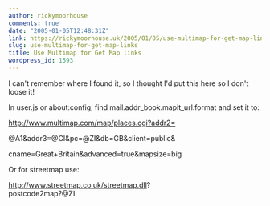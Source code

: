 ```yaml
---
author: rickymoorhouse
comments: true
date: "2005-01-05T12:48:31Z"
link: https://rickymoorhouse.uk/2005/01/05/use-multimap-for-get-map-links/
slug: use-multimap-for-get-map-links
title: Use Multimap for Get Map links
wordpress_id: 1593
---
```


I can't remember where I found it, so I thought I'd put this here so I don't loose it!   
  

In user.js or about:config, find mail.addr_book.mapit_url.format
and set it to:  


http://www.multimap.com/map/places.cgi?addr2=  

@A1&addr3=@CI&pc=@ZI&db=GB&client=public&  

cname=Great+Britain&advanced=true&mapsize=big  

  

Or for streetmap use:  

http://www.streetmap.co.uk/streetmap.dll?  
postcode2map?@ZI  


